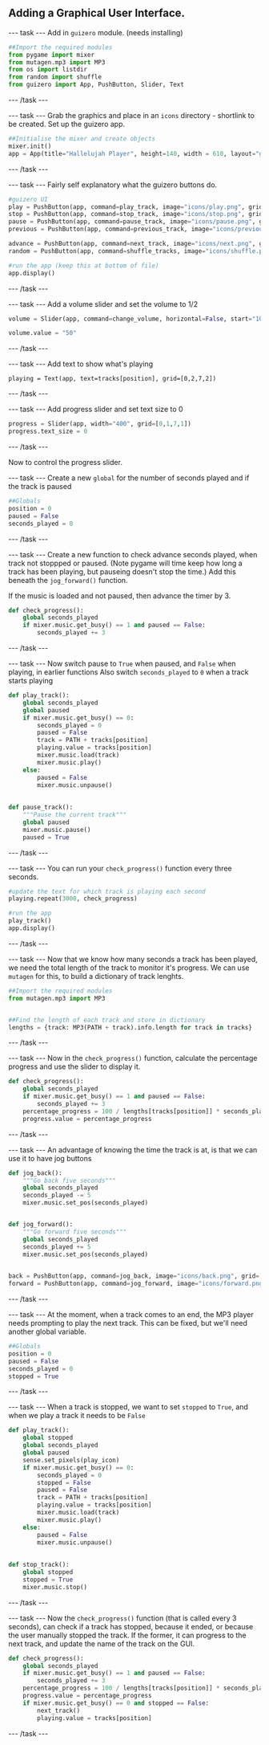 ## Adding a Graphical User Interface.

--- task ---
Add in `guizero` module. (needs installing)

```python
##Import the required modules
from pygame import mixer
from mutagen.mp3 import MP3
from os import listdir
from random import shuffle
from guizero import App, PushButton, Slider, Text
```
--- /task ---

--- task ---
Grab the graphics and place in an `icons` directory - shortlink to be created.
Set up the guizero app.

```python
##Initialise the mixer and create objects
mixer.init()
app = App(title="Hallelujah Player", height=140, width = 610, layout="grid")
```
--- /task ---

--- task ---
Fairly self explanatory what the guizero buttons do.
```python
#guizero UI
play = PushButton(app, command=play_track, image="icons/play.png", grid=[0,0])
stop = PushButton(app, command=stop_track, image="icons/stop.png", grid=[1,0])
pause = PushButton(app, command=pause_track, image="icons/pause.png", grid=[2,0])
previous = PushButton(app, command=previous_track, image="icons/previous.png", grid=[3,0])

advance = PushButton(app, command=next_track, image="icons/next.png", grid=[6,0])
random = PushButton(app, command=shuffle_tracks, image="icons/shuffle.png", grid=[7,0])

#run the app (keep this at bottom of file)
app.display()
```
--- /task ---

--- task ---
Add a volume slider and set the volume to 1/2
```python
volume = Slider(app, command=change_volume, horizontal=False, start="100", end="0", height=128, grid=[8,0,8,3])

volume.value = "50"
```
--- /task ---

--- task ---
Add text to show what's playing
```
playing = Text(app, text=tracks[position], grid=[0,2,7,2])
```
--- /task ---

--- task ---
Add progress slider and set text size to 0
```python
progress = Slider(app, width="400", grid=[0,1,7,1])
progress.text_size = 0
```
--- /task ---

Now to control the progress slider.

--- task ---
Create a new `global` for the number of seconds played and if the track is paused

```python
##Globals
position = 0
paused = False
seconds_played = 0
```
--- /task ---

--- task ---
Create a new function to check advance seconds played, when track not stoppped or paused. (Note pygame will time keep how long a track has been playing, but pauseing doesn't stop the time.) Add this beneath the `jog_forward()` function.

If the music is loaded and not paused, then advance the timer by 3.

```python
def check_progress():
    global seconds_played
    if mixer.music.get_busy() == 1 and paused == False:
        seconds_played += 3
```
--- /task ---

--- task ---
Now switch pause to `True` when paused, and `False` when playing, in earlier functions
Also switch `seconds_played` to `0` when a track starts playing

```python
def play_track():
    global seconds_played
    global paused
    if mixer.music.get_busy() == 0:
        seconds_played = 0
        paused = False
        track = PATH + tracks[position]
        playing.value = tracks[position]
        mixer.music.load(track)
        mixer.music.play()
    else:
        paused = False
        mixer.music.unpause()
		
		
def pause_track():
    """Pause the current track"""
    global paused
    mixer.music.pause()
    paused = True
```
--- /task ---

--- task ---
You can run your `check_progress()` function every three seconds.

```python
#update the text for which track is playing each second
playing.repeat(3000, check_progress)

#run the app
play_track()
app.display()
```
--- /task ---

--- task ---
Now that we know how many seconds a track has been played, we need the total length of the track to monitor it's progress. We can use `mutagen` for this, to build a dictionary of track lenghts.

```python
##Import the required modules
from mutagen.mp3 import MP3


##Find the length of each track and store in dictionary
lengths = {track: MP3(PATH + track).info.length for track in tracks}
```
--- /task ---

--- task ---
Now in the `check_progress()` function, calculate the percentage progress and use the slider to display it.

```python
def check_progress():
    global seconds_played
    if mixer.music.get_busy() == 1 and paused == False:
        seconds_played += 3
    percentage_progress = 100 / lengths[tracks[position]] * seconds_played 
    progress.value = percentage_progress
```
--- /task ---

--- task ---
An advantage of knowing the time the track is at, is that we can use it to have jog buttons

```python
def jog_back():
    """Go back five seconds"""
    global seconds_played
    seconds_played -= 5
    mixer.music.set_pos(seconds_played)


def jog_forward():
    """Go forward five seconds"""
    global seconds_played
    seconds_played += 5
    mixer.music.set_pos(seconds_played)
	

back = PushButton(app, command=jog_back, image="icons/back.png", grid=[4,0])
forward = PushButton(app, command=jog_forward, image="icons/forward.png", grid=[5,0])
```
--- /task ---

--- task ---
At the moment, when a track comes to an end, the MP3 player needs prompting to play the next track. This can be fixed, but we'll need another global variable.

```python
##Globals
position = 0
paused = False
seconds_played = 0
stopped = True
```
--- /task ---

--- task ---
When a track is stopped, we want to set `stopped` to `True`, and when we play a track it needs to be `False`

```python
def play_track():
    global stopped
    global seconds_played
    global paused
    sense.set_pixels(play_icon)
    if mixer.music.get_busy() == 0:
        seconds_played = 0
        stopped = False
        paused = False
        track = PATH + tracks[position]
        playing.value = tracks[position]
        mixer.music.load(track)
        mixer.music.play()
    else:
        paused = False
        mixer.music.unpause()
		
		
def stop_track():
    global stopped
    stopped = True
    mixer.music.stop()
```
--- /task ---

--- task ---
Now the `check_progress()` function (that is called every 3 seconds), can check if a track has stopped, because it ended, or because the user manually stopped the track. If the former, it can progress to the next track, and update the name of the track on the GUI.

```python
def check_progress():
    global seconds_played
    if mixer.music.get_busy() == 1 and paused == False:
        seconds_played += 3
    percentage_progress = 100 / lengths[tracks[position]] * seconds_played 
    progress.value = percentage_progress
    if mixer.music.get_busy() == 0 and stopped == False:
        next_track()
        playing.value = tracks[position]
```
--- /task ---

